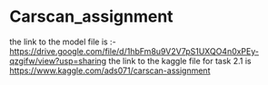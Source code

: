 # Carscan_assignment

the link to the model file is :-https://drive.google.com/file/d/1hbFm8u9V2V7pS1UXQO4n0xPEy-qzgifw/view?usp=sharing
the link to the kaggle file for task 2.1 is https://www.kaggle.com/ads071/carscan-assignment
